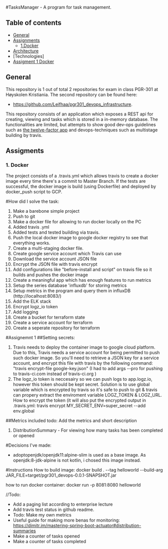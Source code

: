 #TasksManager - A program for task management.

 ## Table of contents
 * [General](#general)
 * [Assignments](#assigments)
    * [1.Docker](#1-docker)
 * [Architecture ](#)
 * [Technologies]
 * [Assigment 1 Docker](#assignment-1-docker)
 
 ## General
 This repository is 1 out of total 2 repositories for exam in class PGR-301 at Høyskolen Kristiania.
 The second repository can be found here:
 * https://github.com/Leifhaa/pgr301_devops_infrastructure.
 
 This repository consists of an application which exposes a REST api for creating, viewing and tasks which is stored in a in-memory database. The functionalities are limited, but attempts to show good dev-ops guidelines such as [the twelve-factor app](https://12factor.net/ "12 factor app") and devops-techniques such as multistage building by travis.
 
 ## Assigments
 
### 1. Docker
The project consists of a .travis.yml which allows travis to create a docker image every time there's a commit to Master Branch. If the tests are successful, the docker image is build (using Dockerfile) and deployed by docker_push script to GCP.



#How did I solve the task:
1. Make a barebone simple project
2. Push to git
3. Make a docker file for allowing to run docker locally on the PC
4. Added travis .yml 
5. Added tests and tested building via travis.
6. Push the local docker image to google docker registry to see that everything works.
7. Create a multi-staging docker file.
8. Create google service account which Travis can use
9. Download the service account JSON file
10. Encrypt the JSON file with travis encrypt
11. Add configurations like "before-install and script" on travis file so it builds and pushes the docker image
12. Create a meaningful app which has enough features to run metrics
13. Setup the series database 'influxdb' for storing metrics
14. Setup metrics in the program and query them in influxDB (http://localhost:8083/)
15. Add the ELK stack
16. Encrypt logz_io token
17. Add logging
18. Create a bucket for terraform state
19. Create a service account for terraform
20. Create a seperate repository for terraform



#Assignemnt 1
##Setting secrets:
1. Travis needs to deploy the container image to google cloud platform. Due to this, Travis needs a service account for being permitted to push such docker image. So you'll need to retrieve a JSON key for a service account, and encrypt this file with travis by the following command:
"travis encrypt-file google-key.json" (I had to add args --pro for pushing to travis-ci.com instead of travis-ci.org )
2. The logz_io token is neccesairy so we can push logs to app.logz.io, however this token should be kept secret. Solution is to use global variable which is encrypted by travis
so it's safe to push to git & travis can propery extract the enviroment variable LOGZ_TOKEN & LOGZ_URL. How to encrypt the token (it will also put the encrypted output in .travis.yml:
travis encrypt MY_SECRET_ENV=super_secret --add env.global


##Metrics included
todo: Add the metrics and short description
1. DistributionSummary - For viewing how many tasks has been completed or opened



#Decisions I've made:
- adoptopenjdk/openjdk11:alpine-slim is used as a base image. As openjdk:8-jdk-alpine is not kotlin, i chosed this image instead.


#Instructions
How to build image:
docker build . --tag helloworld --build-arg JAR_FILE=target/pgr301_devops-0.0.1-SNAPSHOT.jar


how to run docker container:
docker run -p 8081:8080 helloworld

//Todo:
- Add a paging list according to enterprise lecture
- Add travis test status in github readme.
- Todo: Make my own metrics
- Useful guide for making more benas for monitoring: https://dimitr.im/mastering-spring-boot-actuator#distribution-summaries
- Make a counter of tasks opened
- Make a counter of tasks completed

